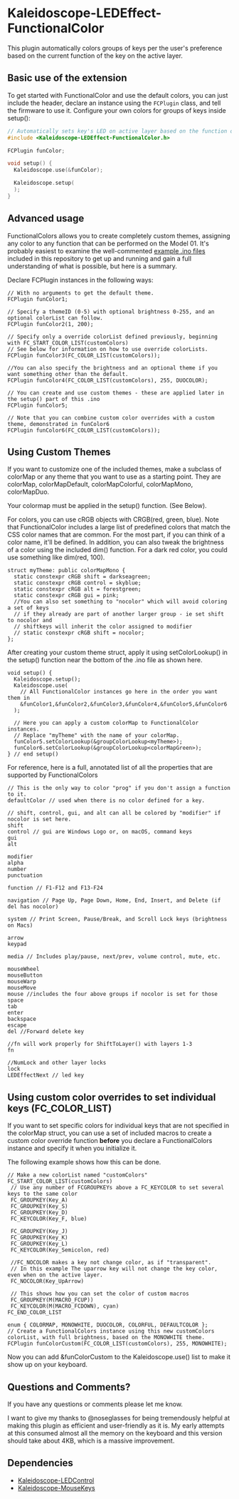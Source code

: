 # Kaleidoscope-LEDEffect-FunctionalColor



This plugin automatically colors groups of keys per the user's preference
based on the current function of the key on the active layer. 

## Basic use of the extension

To get started with FunctionalColor and use the default colors, you can just include the header,
declare an instance using the `FCPlugin` class, and tell the firmware to use it.
Configure your own colors for groups of keys inside setup():

```c++
// Automatically sets key's LED on active layer based on the function of the key
#include <Kaleidoscope-LEDEffect-FunctionalColor.h>

FCPlugin funColor;

void setup() {
  Kaleidoscope.use(&funColor);

  Kaleidoscope.setup(
  );
}
```


## Advanced usage
FunctionalColors allows you to create completely custom themes, assigning any color
to any function that can be performed on the Model 01. It's probably easiest to examine
the well-commented [example .ino files](https://github.com/jdlien/Kaleidoscope-LEDEffect-FunctionalColor/blob/master/examples/fc_example.ino) included in this repository to get up and running
and gain a full understanding of what is possible, but here is a summary.

Declare FCPlugin instances in the following ways:
```
// With no arguments to get the default theme.
FCPlugin funColor1;

// Specify a themeID (0-5) with optional brightness 0-255, and an optional colorList can follow.
FCPlugin funColor2(1, 200);

// Specify only a override colorList defined previously, beginning with FC_START_COLOR_LIST(customColors)
// See below for information on how to use override colorLists.
FCPlugin funColor3(FC_COLOR_LIST(customColors));

//You can also specify the brightness and an optional theme if you want something other than the default.
FCPlugin funColor4(FC_COLOR_LIST(customColors), 255, DUOCOLOR);

// You can create and use custom themes - these are applied later in the setup() part of this .ino
FCPlugin funColor5;

// Note that you can combine custom color overrides with a custom theme, demonstrated in funColor6
FCPlugin funColor6(FC_COLOR_LIST(customColors));

```

## Using Custom Themes

If you want to customize one of the included themes, make a subclass of colorMap or any theme that you want to use as a starting point. They are colorMap, colorMapDefault, colorMapColorful, colorMapMono, colorMapDuo.

Your colormap must be applied in the setup() function. (See Below).

For colors, you can use cRGB objects with CRGB(red, green, blue). Note that FunctionalColor includes a large list of predefined colors that match the CSS color names that are common. For the most part, if you can think of a color name, it'll be defined. In addition, you can also tweak the brightness of a color using the included dim() function. For a dark red color, you could use something like dim(red, 100).

```
struct myTheme: public colorMapMono {
  static constexpr cRGB shift = darkseagreen;
  static constexpr cRGB control = skyblue;
  static constexpr cRGB alt = forestgreen;
  static constexpr cRGB gui = pink; 
  //You can also set something to "nocolor" which will avoid coloring a set of keys
  // if they already are part of another larger group - ie set shift to nocolor and
  // shiftkeys will inherit the color assigned to modifier
  // static constexpr cRGB shift = nocolor;
};
````

After creating your custom theme struct, apply it using setColorLookup() in the setup() function near the bottom of the .ino file as shown here.

```
void setup() {
  Kaleidoscope.setup();
  Kaleidoscope.use(
    // All FunctionalColor instances go here in the order you want them in
    &funColor1,&funColor2,&funColor3,&funColor4,&funColor5,&funColor6
  );

  // Here you can apply a custom colorMap to FunctionalColor instances.
  // Replace "myTheme" with the name of your colorMap.
  funColor5.setColorLookup(&groupColorLookup<myTheme>);
  funColor6.setColorLookup(&groupColorLookup<colorMapGreen>);
} // end setup()

```


For reference, here is a full, annotated list of all the properties that are supported by FunctionalColors
```
// This is the only way to color "prog" if you don't assign a function to it.
defaultColor // used when there is no color defined for a key.

// shift, control, gui, and alt can all be colored by "modifier" if nocolor is set here.
shift
control // gui are Windows Logo or, on macOS, command keys 
gui
alt

modifier
alpha
number
punctuation

function // F1-F12 and F13-F24

navigation // Page Up, Page Down, Home, End, Insert, and Delete (if del has nocolor)

system // Print Screen, Pause/Break, and Scroll Lock keys (brightness on Macs)

arrow
keypad

media // Includes play/pause, next/prev, volume control, mute, etc.

mouseWheel
mouseButton
mouseWarp
mouseMove
mouse //includes the four above groups if nocolor is set for those
space
tab
enter
backspace
escape
del //Forward delete key

//fn will work properly for ShiftToLayer() with layers 1-3
fn

//NumLock and other layer locks
lock
LEDEffectNext // led key
```

## Using custom color overrides to set individual keys (FC_COLOR_LIST)

If you want to set specific colors for individual keys that are not specified in the colorMap struct, you can use a set of included macros to create a custom color override function **before** you declare a FunctionalColors instance and specify it when you initialize it.

The following example shows how this can be done.
```
// Make a new colorList named "customColors"
FC_START_COLOR_LIST(customColors)
 // Use any number of FCGROUPKEYs above a FC_KEYCOLOR to set several keys to the same color
 FC_GROUPKEY(Key_A)
 FC_GROUPKEY(Key_S)
 FC_GROUPKEY(Key_D)
 FC_KEYCOLOR(Key_F, blue)

 FC_GROUPKEY(Key_J)
 FC_GROUPKEY(Key_K)
 FC_GROUPKEY(Key_L)
 FC_KEYCOLOR(Key_Semicolon, red)

 //FC_NOCOLOR makes a key not change color, as if "transparent".
 // In this example The uparrow key will not change the key color, even when on the active layer.
 FC_NOCOLOR(Key_UpArrow)

 // This shows how you can set the color of custom macros
 FC_GROUPKEY(M(MACRO_FCUP))
 FC_KEYCOLOR(M(MACRO_FCDOWN), cyan)
FC_END_COLOR_LIST

enum { COLORMAP, MONOWHITE, DUOCOLOR, COLORFUL, DEFAULTCOLOR };
// Create a FunctionalColors instance using this new customColors colorList, with full brightness, based on the MONOWHITE theme.
FCPlugin funColorCustom(FC_COLOR_LIST(customColors), 255, MONOWHITE);
```

Now you can add &funColorCustom to the Kaleidoscope.use() list to make it show up on your keyboard.


## Questions and Comments?

If you have any questions or comments please let me know.

I want to give my thanks to @noseglasses for being tremendously helpful at making this plugin as efficient and user-friendly as it is. My early attempts at this consumed almost all the memory on the keyboard and this version should take about 4KB, which is a massive improvement.


## Dependencies

* [Kaleidoscope-LEDControl](https://github.com/keyboardio/Kaleidoscope-LEDControl)
* [Kaleidoscope-MouseKeys](https://github.com/keyboardio/Kaleidoscope-MouseKeys)
